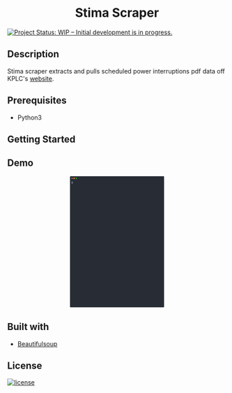 <h1 align="center"><b>Stima Scraper</b></h1>

[![Project Status: WIP – Initial development is in progress.](https://www.repostatus.org/badges/latest/wip.svg)](https://github.com/DanNduati/Jokes_api)

## <b>Description</b>


Stima scraper extracts and pulls scheduled power interruptions pdf data off KPLC's [website](https://kplc.co.ke/category/view/50/planned-power-interruptions).

## <b>Prerequisites</b>
- Python3

## <b>Getting Started</b>

## Demo
<p align="center">
<img height="300" src="images/demo.svg">
</p>

## Built with
- [Beautifulsoup](https://beautiful-soup-4.readthedocs.io/en/latest/)


## <b>License</b>
[![license](https://img.shields.io/github/license/mashape/apistatus.svg?style=for-the-badge)](LICENSE)
